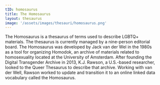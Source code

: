 ```yaml
---
tID: homosaurus
title: The Homosaurus
layout: thesaurus
image: '/assets/images/thesauri/homosaurus.png'
---
```

The Homosaurus is a thesaurus of terms used to describe LGBTQ+ materials. The thesaurus is
currently managed by a nine-person editorial board. The Homosaurus was developed by Jack van der Wel  in the 1980s as a tool for organizing Homodok, an archive of materials related to homosexuality located at the University of Amsterdam.  After founding the Digital Transgender Archive in 2013, K.J. Rawson, a U.S.-based researcher,  looked to the Queer Thesaurus to describe that archive. Working with van der Well, Rawson worked to update and transition it to an online linked data vocabulary called the Homosaurus.
